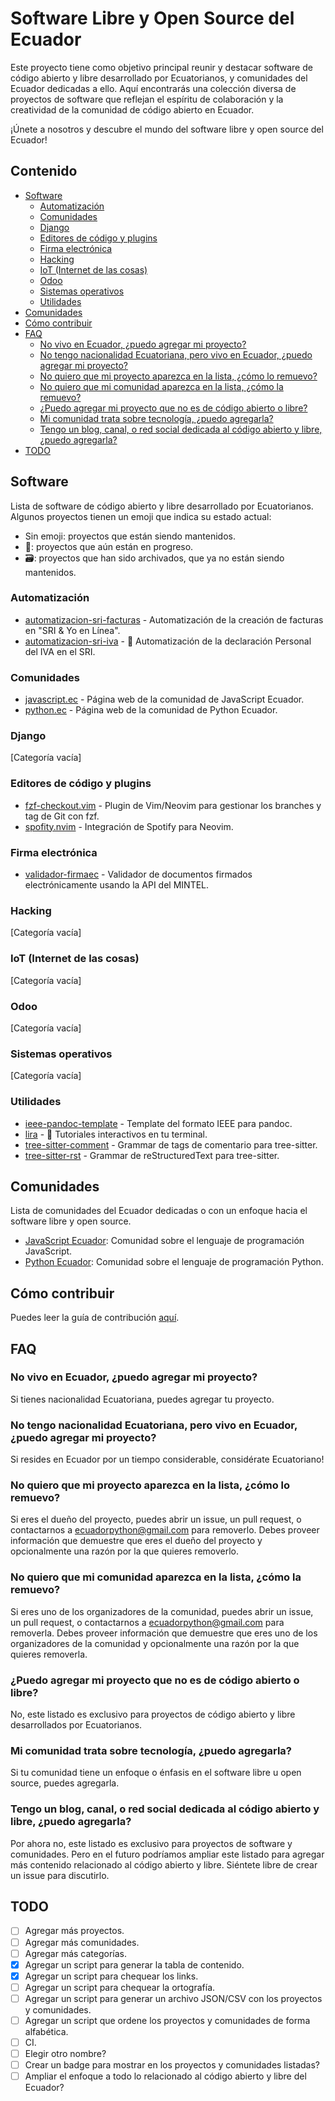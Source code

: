 # Software Libre y Open Source del Ecuador

Este proyecto tiene como objetivo principal reunir y destacar software de código abierto y libre desarrollado por Ecuatorianos, y comunidades del Ecuador dedicadas a ello.
Aquí encontrarás una colección diversa de proyectos de software que reflejan el espíritu de colaboración y la creatividad de la comunidad de código abierto en Ecuador.

¡Únete a nosotros y descubre el mundo del software libre y open source del Ecuador!

## Contenido

<!-- NO EDITAR ESTA SECCIÓN MANUALMENTE, ES EDITADA AUTOMÁTICAMENTE AL HACER UN MERGE A MAIN. -->

<!-- START doctoc generated TOC please keep comment here to allow auto update -->
<!-- DON'T EDIT THIS SECTION, INSTEAD RE-RUN doctoc TO UPDATE -->

- [Software](#software)
  - [Automatización](#automatizaci%C3%B3n)
  - [Comunidades](#comunidades)
  - [Django](#django)
  - [Editores de código y plugins](#editores-de-c%C3%B3digo-y-plugins)
  - [Firma electrónica](#firma-electr%C3%B3nica)
  - [Hacking](#hacking)
  - [IoT (Internet de las cosas)](#iot-internet-de-las-cosas)
  - [Odoo](#odoo)
  - [Sistemas operativos](#sistemas-operativos)
  - [Utilidades](#utilidades)
- [Comunidades](#comunidades-1)
- [Cómo contribuir](#c%C3%B3mo-contribuir)
- [FAQ](#faq)
  - [No vivo en Ecuador, ¿puedo agregar mi proyecto?](#no-vivo-en-ecuador-%C2%BFpuedo-agregar-mi-proyecto)
  - [No tengo nacionalidad Ecuatoriana, pero vivo en Ecuador, ¿puedo agregar mi proyecto?](#no-tengo-nacionalidad-ecuatoriana-pero-vivo-en-ecuador-%C2%BFpuedo-agregar-mi-proyecto)
  - [No quiero que mi proyecto aparezca en la lista, ¿cómo lo remuevo?](#no-quiero-que-mi-proyecto-aparezca-en-la-lista-%C2%BFc%C3%B3mo-lo-remuevo)
  - [No quiero que mi comunidad aparezca en la lista, ¿cómo la remuevo?](#no-quiero-que-mi-comunidad-aparezca-en-la-lista-%C2%BFc%C3%B3mo-la-remuevo)
  - [¿Puedo agregar mi proyecto que no es de código abierto o libre?](#%C2%BFpuedo-agregar-mi-proyecto-que-no-es-de-c%C3%B3digo-abierto-o-libre)
  - [Mi comunidad trata sobre tecnología, ¿puedo agregarla?](#mi-comunidad-trata-sobre-tecnolog%C3%ADa-%C2%BFpuedo-agregarla)
  - [Tengo un blog, canal, o red social dedicada al código abierto y libre, ¿puedo agregarla?](#tengo-un-blog-canal-o-red-social-dedicada-al-c%C3%B3digo-abierto-y-libre-%C2%BFpuedo-agregarla)
- [TODO](#todo)

<!-- END doctoc generated TOC please keep comment here to allow auto update -->

## Software

Lista de software de código abierto y libre desarrollado por Ecuatorianos.
Algunos proyectos tienen un emoji que indica su estado actual:

- Sin emoji: proyectos que están siendo mantenidos.
- 🚧: proyectos que aún están en progreso.
- 🗃️: proyectos que han sido archivados, que ya no están siendo mantenidos.

### Automatización

- [automatizacion-sri-facturas](https://github.com/luisprgr/automatizacion-sri-facturas) - Automatización de la creación de facturas en "SRI & Yo en Línea".
- [automatizacion-sri-iva](https://github.com/luisprgr/automatizacion-sri-iva) - 🚧 Automatización de la declaración Personal del IVA en el SRI.

### Comunidades

- [javascript.ec](https://github.com/javascriptecuador/web) - Página web de la comunidad de JavaScript Ecuador.
- [python.ec](https://github.com/pythonecuador/pythonecuador.github.io) - Página web de la comunidad de Python Ecuador.

### Django

[Categoría vacía]

### Editores de código y plugins

- [fzf-checkout.vim](https://github.com/stsewd/fzf-checkout.vim/) - Plugin de Vim/Neovim para gestionar los branches y tag de Git con fzf.
- [spofity.nvim](https://github.com/stsewd/spotify.nvim/) - Integración de Spotify para Neovim.

### Firma electrónica

- [validador-firmaec](https://github.com/ragutierrez/validador-firmaec) - Validador de documentos firmados electrónicamente usando la API del MINTEL.

### Hacking

[Categoría vacía]

### IoT (Internet de las cosas)

[Categoría vacía]

### Odoo

[Categoría vacía]

### Sistemas operativos

[Categoría vacía]

### Utilidades

- [ieee-pandoc-template](https://github.com/stsewd/ieee-pandoc-template) - Template del formato IEEE para pandoc.
- [lira](https://github.com/pythonecuador/lira) - 🚧 Tutoriales interactivos en tu terminal.
- [tree-sitter-comment](https://github.com/stsewd/tree-sitter-comment/) - Grammar de tags de comentario para tree-sitter.
- [tree-sitter-rst](https://github.com/stsewd/tree-sitter-rst/) - Grammar de reStructuredText para tree-sitter.

## Comunidades

Lista de comunidades del Ecuador dedicadas o con un enfoque hacia el software libre y open source.

- [JavaScript Ecuador](https://javascript.ec): Comunidad sobre el lenguaje de programación JavaScript.
- [Python Ecuador](https://python.ec): Comunidad sobre el lenguaje de programación Python.

## Cómo contribuir

Puedes leer la guía de contribución [aquí](CONTRIBUTING.md).

## FAQ

### No vivo en Ecuador, ¿puedo agregar mi proyecto?

Si tienes nacionalidad Ecuatoriana, puedes agregar tu proyecto.

### No tengo nacionalidad Ecuatoriana, pero vivo en Ecuador, ¿puedo agregar mi proyecto?

Si resides en Ecuador por un tiempo considerable, considérate Ecuatoriano!

### No quiero que mi proyecto aparezca en la lista, ¿cómo lo remuevo?

Si eres el dueño del proyecto, puedes abrir un issue, un pull request,
o contactarnos a <ecuadorpython@gmail.com> para removerlo.
Debes proveer información que demuestre que eres el dueño del proyecto
y opcionalmente una razón por la que quieres removerlo.

### No quiero que mi comunidad aparezca en la lista, ¿cómo la remuevo?

Si eres uno de los organizadores de la comunidad, puedes abrir un issue,
un pull request, o contactarnos a <ecuadorpython@gmail.com> para removerla.
Debes proveer información que demuestre que eres uno de los organizadores
de la comunidad y opcionalmente una razón por la que quieres removerla.

### ¿Puedo agregar mi proyecto que no es de código abierto o libre?

No, este listado es exclusivo para proyectos de código abierto y libre
desarrollados por Ecuatorianos.

### Mi comunidad trata sobre tecnología, ¿puedo agregarla?

Si tu comunidad tiene un enfoque o énfasis en el software libre u open source, puedes agregarla.

### Tengo un blog, canal, o red social dedicada al código abierto y libre, ¿puedo agregarla?

Por ahora no, este listado es exclusivo para proyectos de software y comunidades.
Pero en el futuro podríamos ampliar este listado para agregar más contenido relacionado al código abierto y libre.
Siéntete libre de crear un issue para discutirlo.

## TODO

- [ ] Agregar más proyectos.
- [ ] Agregar más comunidades.
- [ ] Agregar más categorías.
- [x] Agregar un script para generar la tabla de contenido.
- [x] Agregar un script para chequear los links.
- [ ] Agregar un script para chequear la ortografía.
- [ ] Agregar un script para generar un archivo JSON/CSV con los proyectos y comunidades.
- [ ] Agregar un script que ordene los proyectos y comunidades de forma alfabética.
- [ ] CI.
- [ ] Elegir otro nombre?
- [ ] Crear un badge para mostrar en los proyectos y comunidades listadas?
- [ ] Ampliar el enfoque a todo lo relacionado al código abierto y libre del Ecuador?
